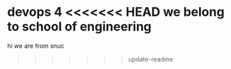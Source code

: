 devops 4
<<<<<<< HEAD
we belong to school of engineering
=======
hi we are from snuc
>>>>>>> update-readme
